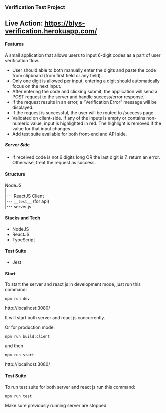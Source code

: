 ### Verification Test Project

## Live Action: https://blys-verification.herokuapp.com/

#### Features

A small application that allows users to input 6-digit codes as
a part of user verification flow.

* User should able to both manually enter the digits and paste the
code from clipboard (from first field or any field).
* Only one digit is allowed per input, entering a digit should
automatically focus on the next input.
* After entering the code and clicking submit, the application will
send a POST request to the server and handle success/error response.
* If the request results in an error, a “Verification Error” message
will be displayed.
* If the request is successful, the user will be routed to /success page
* Validated on client-side. If any of the inputs is empty or contains
non-numeric value, input is highlighted in red. The highlight is removed
if the value for that input changes.
* Add test suite available for both front-end and API side.
 
##### Server Side
* If received code is not 6 digits long OR the last digit is 7, 
return an error. Otherwise, treat the request as success.

#### Structure

NodeJS<br />
|<br />
|--- ReactJS Client<br />
|--- `__test__` (for api)<br />
|--- server.js<br />

#### Stacks and Tech

* NodeJS
* ReactJS
* TypeScript

#### Test Suite
* Jest

#### Start

To start the server and react js in development mode, just run this command:

`npm run dev`

http://localhost:3080/

It will start both server and react js concurrently.

Or for production mode:

`npm run build:client`

and then

`npm run start`

http://localhost:3080/

#### Test Suite

To run test suite for both server and react js run this command:

`npm run test`

Make sure previously running server are stopped
